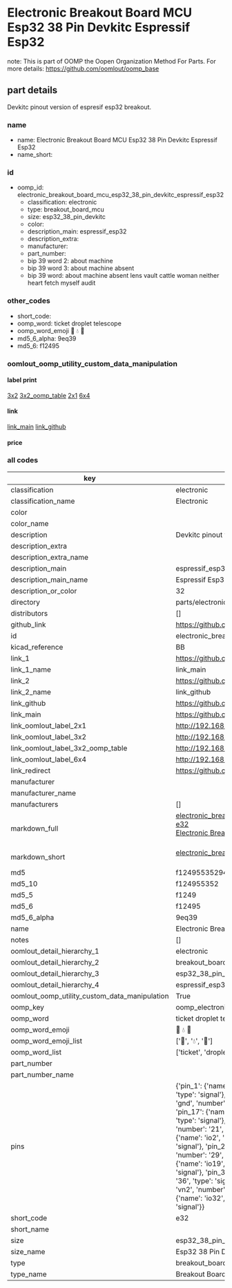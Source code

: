 # Electronic Breakout Board MCU Esp32 38 Pin Devkitc Espressif Esp32  

note: This is part of OOMP the Oopen Organization Method For Parts. For more details: https://github.com/oomlout/oomp_base

##  part details
  



Devkitc pinout version of espresif esp32 breakout.



### name
* name: Electronic Breakout Board MCU Esp32 38 Pin Devkitc Espressif Esp32
* name_short: 
### id
* oomp_id: electronic_breakout_board_mcu_esp32_38_pin_devkitc_espressif_esp32
  * classification: electronic
  * type: breakout_board_mcu
  * size: esp32_38_pin_devkitc
  * color: 
  * description_main: espressif_esp32
  * description_extra: 
  * manufacturer: 
  * part_number: 
  * bip 39 word 2: about machine
  * bip 39 word 3: about machine absent
  * bip 39 word: about machine absent lens vault cattle woman neither heart fetch myself audit

### other_codes
* short_code: 
* oomp_word: ticket droplet telescope
* oomp_word_emoji :ticket: :droplet: :telescope:
* md5_6_alpha: 9eq39
* md5_6: f12495






### oomlout_oomp_utility_custom_data_manipulation
#### label print
[3x2](http://192.168.1.245:1112/?label=oomp%209eq39)
[3x2_oomp_table](http://192.168.1.108:1112/?label=oomp%209eq39)
[2x1](http://192.168.1.242:1112/?label=oomp%209eq39)
[6x4](http://192.168.1.55:1112/?label=oomp%209eq39)    

#### link

[link_main](https://github.com/oomlout/oomlout_oomp_version_1_messy/tree/main/parts/electronic_breakout_board_mcu_esp32_38_pin_devkitc_espressif_esp32) [link_github](https://github.com/oomlout/oomlout_oomp_version_1_messy/tree/main/parts/electronic_breakout_board_mcu_esp32_38_pin_devkitc_espressif_esp32)                             

#### price







### all codes 
| key | value |  
| --- | --- |  
| classification | electronic |  
| classification_name | Electronic |  
| color |  |  
| color_name |  |  
| description | Devkitc pinout version of espresif esp32 breakout. |  
| description_extra |  |  
| description_extra_name |  |  
| description_main | espressif_esp32 |  
| description_main_name | Espressif Esp32 |  
| description_or_color | 32 |  
| directory | parts/electronic_breakout_board_mcu_esp32_38_pin_devkitc_espressif_esp32 |  
| distributors | [] |  
| github_link | https://github.com/oomlout/oomlout_oomp_part_src/tree/main/parts/electronic_breakout_board_mcu_esp32_38_pin_devkitc_espressif_esp32 |  
| id | electronic_breakout_board_mcu_esp32_38_pin_devkitc_espressif_esp32 |  
| kicad_reference | BB |  
| link_1 | https://github.com/oomlout/oomlout_oomp_version_1_messy/tree/main/parts/electronic_breakout_board_mcu_esp32_38_pin_devkitc_espressif_esp32 |  
| link_1_name | link_main |  
| link_2 | https://github.com/oomlout/oomlout_oomp_version_1_messy/tree/main/parts/electronic_breakout_board_mcu_esp32_38_pin_devkitc_espressif_esp32 |  
| link_2_name | link_github |  
| link_github | https://github.com/oomlout/oomlout_oomp_version_1_messy/tree/main/parts/electronic_breakout_board_mcu_esp32_38_pin_devkitc_espressif_esp32 |  
| link_main | https://github.com/oomlout/oomlout_oomp_version_1_messy/tree/main/parts/electronic_breakout_board_mcu_esp32_38_pin_devkitc_espressif_esp32 |  
| link_oomlout_label_2x1 | http://192.168.1.242:1112/?label=oomp%209eq39 |  
| link_oomlout_label_3x2 | http://192.168.1.245:1112/?label=oomp%209eq39 |  
| link_oomlout_label_3x2_oomp_table | http://192.168.1.108:1112/?label=oomp%209eq39 |  
| link_oomlout_label_6x4 | http://192.168.1.55:1112/?label=oomp%209eq39 |  
| link_redirect | https://github.com/oomlout/oomlout_oomp_version_1_messy/tree/main/parts/electronic_breakout_board_mcu_esp32_38_pin_devkitc_espressif_esp32 |  
| manufacturer |  |  
| manufacturer_name |  |  
| manufacturers | [] |  
| markdown_full | [electronic_breakout_board_mcu_esp32_38_pin_devkitc_espressif_esp32](none)<br>[e32](none)<br>[Electronic Breakout Board Mcu Esp32 38 Pin Devkitc Espressif Esp32](none)<br><br> |  
| markdown_short | [electronic_breakout_board_mcu_esp32_38_pin_devkitc_espressif_esp32](none)<br><br> |  
| md5 | f124955352943f9c9178e80201616003 |  
| md5_10 | f124955352 |  
| md5_5 | f1249 |  
| md5_6 | f12495 |  
| md5_6_alpha | 9eq39 |  
| name | Electronic Breakout Board MCU Esp32 38 Pin Devkitc Espressif Esp32 |  
| notes | [] |  
| oomlout_detail_hierarchy_1 | electronic |  
| oomlout_detail_hierarchy_2 | breakout_board_mcu |  
| oomlout_detail_hierarchy_3 | esp32_38_pin_devkitc |  
| oomlout_detail_hierarchy_4 | espressif_esp32 |  
| oomlout_oomp_utility_custom_data_manipulation | True |  
| oomp_key | oomp_electronic_breakout_board_mcu_esp32_38_pin_devkitc_espressif_esp32 |  
| oomp_word | ticket droplet telescope |  
| oomp_word_emoji | :ticket: :droplet: :telescope: |  
| oomp_word_emoji_list | [':ticket:', ':droplet:', ':telescope:'] |  
| oomp_word_list | ['ticket', 'droplet', 'telescope'] |  
| part_number |  |  
| part_number_name |  |  
| pins | {'pin_1': {'name': '3v3', 'number': '1', 'type': 'signal'}, 'pin_10': {'name': 'io26', 'number': '10', 'type': 'signal'}, 'pin_11': {'name': 'io27', 'number': '11', 'type': 'signal'}, 'pin_12': {'name': 'io14', 'number': '12', 'type': 'signal'}, 'pin_13': {'name': 'io12', 'number': '13', 'type': 'signal'}, 'pin_14': {'name': 'gnd', 'number': '14', 'type': 'signal'}, 'pin_15': {'name': 'io13', 'number': '15', 'type': 'signal'}, 'pin_16': {'name': 'd2', 'number': '16', 'type': 'signal'}, 'pin_17': {'name': 'd3', 'number': '17', 'type': 'power'}, 'pin_18': {'name': 'cmd', 'number': '18', 'type': 'signal'}, 'pin_19': {'name': '5v', 'number': '19', 'type': 'signal'}, 'pin_2': {'name': 'enable', 'number': '2', 'type': 'signal'}, 'pin_20': {'name': 'clk', 'number': '20', 'type': 'signal'}, 'pin_21': {'name': 'd0', 'number': '21', 'type': 'signal'}, 'pin_22': {'name': 'd1', 'number': '22', 'type': 'signal'}, 'pin_23': {'name': 'io15', 'number': '23', 'type': 'signal'}, 'pin_24': {'name': 'io2', 'number': '24', 'type': 'signal'}, 'pin_25': {'name': 'io0', 'number': '25', 'type': 'signal'}, 'pin_26': {'name': 'io4', 'number': '26', 'type': 'signal'}, 'pin_27': {'name': 'io16', 'number': '27', 'type': 'power'}, 'pin_28': {'name': 'io17', 'number': '28', 'type': 'signal'}, 'pin_29': {'name': 'io5', 'number': '29', 'type': 'gnd'}, 'pin_3': {'name': 'vp', 'number': '3', 'type': 'signal'}, 'pin_30': {'name': 'io18', 'number': '30', 'type': 'power'}, 'pin_31': {'name': 'io19', 'number': '31', 'type': 'signal'}, 'pin_32': {'name': 'gnd', 'number': '32', 'type': 'signal'}, 'pin_33': {'name': 'io21', 'number': '33', 'type': 'signal'}, 'pin_34': {'name': 'rx', 'number': '34', 'type': 'signal'}, 'pin_35': {'name': 'tx', 'number': '35', 'type': 'signal'}, 'pin_36': {'name': 'io22', 'number': '36', 'type': 'signal'}, 'pin_37': {'name': 'io23', 'number': '37', 'type': 'signal'}, 'pin_38': {'name': 'gnd', 'number': '38', 'type': 'signal'}, 'pin_4': {'name': 'vn2', 'number': '4', 'type': 'power'}, 'pin_5': {'name': 'io34', 'number': '5', 'type': 'signal'}, 'pin_6': {'name': 'io35', 'number': '6', 'type': 'signal'}, 'pin_7': {'name': 'io32', 'number': '7', 'type': 'signal'}, 'pin_8': {'name': 'io33', 'number': '8', 'type': 'signal'}, 'pin_9': {'name': 'io25', 'number': '9', 'type': 'signal'}} |  
| short_code | e32 |  
| short_name |  |  
| size | esp32_38_pin_devkitc |  
| size_name | Esp32 38 Pin Devkitc |  
| type | breakout_board_mcu |  
| type_name | Breakout Board MCU |  
